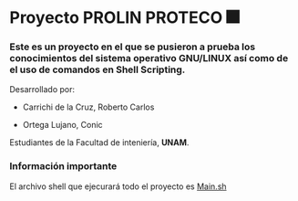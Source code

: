 # Proyecto PROLIN PROTECO :fireworks:
### Este es un proyecto en el que se pusieron a prueba los conocimientos del sistema operativo GNU/LINUX así como de el uso de comandos en Shell Scripting.

Desarrollado por:

- Carrichi de la Cruz, Roberto Carlos

- Ortega Lujano, Conic

Estudiantes de la Facultad de inteniería, **UNAM**.

### Información importante

El archivo shell que ejecurará todo el proyecto es [Main.sh](./Main.sh)
